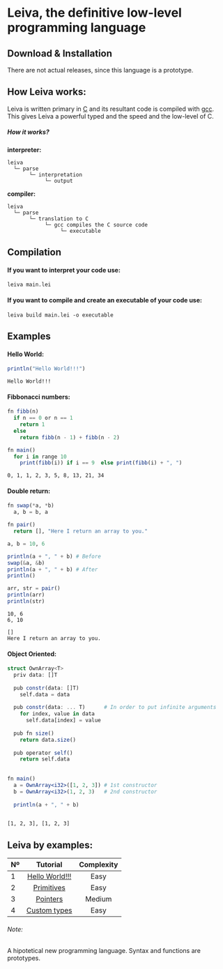 # Leiva, the definitive low-level programming language
## Download & Installation
There are not actual releases, since this language is a prototype. 

## How Leiva works:
Leiva is written primary in [C](https://es.wikipedia.org/wiki/C_(lenguaje_de_programaci%C3%B3n)) and its resultant code is compiled with [gcc](https://github.com/gcc-mirror/gcc). This gives Leiva a powerful typed and the speed and the low-level of C.

##### How it works?
**interpreter:**
```
leiva
  └─ parse
       └─ interpretation
            └─ output
```

**compiler:**
```
leiva
  └─ parse
       └─ translation to C
            └─ gcc compiles the C source code
                 └─ executable
```

## Compilation

#### If you want to interpret your code use:
```
leiva main.lei
```

#### If you want to compile and create an executable of your code use:
```
leiva build main.lei -o executable
```

## Examples
#### Hello World:
```julia
println("Hello World!!!")
```
```
Hello World!!!
```
#### Fibbonacci numbers:
```julia
fn fibb(n)
  if n == 0 or n == 1
    return 1
  else 
    return fibb(n - 1) + fibb(n - 2)

fn main()
  for i in range 10
    print(fibb(i)) if i == 9  else print(fibb(i) + ", ")


```
```
0, 1, 1, 2, 3, 5, 8, 13, 21, 34
```

#### Double return:
```julia
fn swap(*a, *b)
  a, b = b, a

fn pair()
  return [], "Here I return an array to you."

a, b = 10, 6

println(a + ", " + b) # Before
swap(&a, &b)
println(a + ", " + b) # After
println()

arr, str = pair()
println(arr)
println(str)
```
```
10, 6
6, 10

[]
Here I return an array to you.
```

#### Object Oriented:
```julia
struct OwnArray<T>
  priv data: []T
  
  pub constr(data: []T)
    self.data = data
  
  pub constr(data: ... T)      # In order to put infinite arguments
    for index, value in data
      self.data[index] = value
    
  pub fn size()
    return data.size()
    
  pub operator self()
    return self.data
    
    
fn main()
  a = OwnArray<i32>([1, 2, 3]) # 1st constructor
  b = OwnArray<i32>(1, 2, 3)   # 2nd constructor
  
  println(a + ", " + b)
  
```
```
[1, 2, 3], [1, 2, 3]
```

## Leiva by examples:
| Nº            | Tutorial      | Complexity      |
| ------------- |:-------------:|:---------------:|
| 1             | [Hello World!!!](https://github.com/AlKiam/Leiva/tree/master/Examples/Hello%20World) | Easy |
| 2             | [Primitives](https://github.com/AlKiam/Leiva/tree/master/Examples/Primitives) | Easy |
| 3             | [Pointers](https://github.com/AlKiam/Leiva/tree/master/Examples/Pointers) | Medium |
| 4             | [Custom types](https://github.com/AlKiam/Leiva/tree/master/Examples/Custom%20Types) | Easy |

###### Note:
A hipotetical new programming language. Syntax and functions are prototypes.
